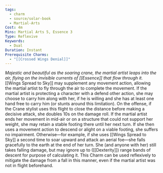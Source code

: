 ```yaml
---
tags:
  - charm
  - source/solar-book
  - Martial-Arts
Cost: 4m
Mins: Martial Arts 5, Essence 3
Type: Reflexive
Keywords:
  - Dual
Duration: Instant
Prerequisite Charms:
  - "[[Crossed Wings Denial]]"
---
```

*Majestic and beautiful as the soaring crane, the martial artist leaps into the air, flying on the invisible currents of [[Essence]] that flow through it.* 
[[Wings Spread to Sky]] may supplement any movement action, allowing the martial artist to fly through the air to complete the movement. If the martial artist is protecting a character with a defend other action, she may choose to carry him along with her, if he is willing and she has at least one hand free to carry him (or stunts around this limitation). On the offense, if the Crane stylist uses this flight to close the distance before making a decisive attack, she doubles 10s on the damage roll.
If the martial artist ends her movement in mid-air or on a structure that could not support her weight, she may retain a stable footing there until her next turn. If she then uses a movement action to descend or alight on a viable footing, she suffers no impairment. 
Otherwise—for example, if she uses [[Wings Spread to Sky]] a second time to soar upward and attack an aerial foe—she falls gracefully to the earth at the end of her turn. She (and anyone with her) still takes falling damage, but may ignore up to ([[Dexterity]]) range bands of descent for purpose of calculating it. This Charm can be used reflexively to mitigate the damage from a fall in this manner, even if the martial artist was not in flight beforehand.